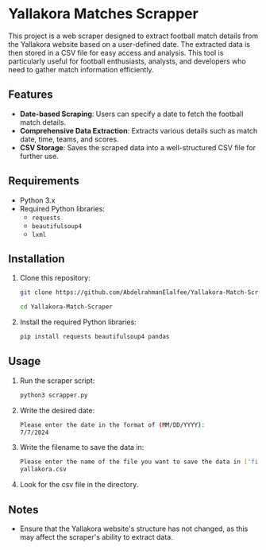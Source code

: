 
# Yallakora Matches Scrapper

This project is a web scraper designed to extract football match details from the Yallakora website based on a user-defined date. The extracted data is then stored in a CSV file for easy access and analysis. This tool is particularly useful for football enthusiasts, analysts, and developers who need to gather match information efficiently.

## Features

- **Date-based Scraping**: Users can specify a date to fetch the football match details.
- **Comprehensive Data Extraction**: Extracts various details such as match date, time, teams, and scores.
- **CSV Storage**: Saves the scraped data into a well-structured CSV file for further use.

## Requirements

- Python 3.x
- Required Python libraries:
  - `requests`
  - `beautifulsoup4`
  - `lxml`

## Installation

1. Clone this repository:

   ```bash
   git clone https://github.com/AbdelrahmanElalfee/Yallakora-Match-Scraper.git
   ```

   ```bash
   cd Yallakora-Match-Scraper
    ```

2. Install the required Python libraries:

    ```bash
    pip install requests beautifulsoup4 pandas
    ```

## Usage

1. Run the scraper script:

    ```bash
    python3 scrapper.py
    ```

2. Write the desired date:

    ```bash
    Please enter the date in the format of (MM/DD/YYYY):
    7/7/2024
    ```

3. Write the filename to save the data in:

    ```bash
    Please enter the name of the file you want to save the data in ['filename.csv']:
    yallakora.csv
    ```

4. Look for the csv file in the directory.

## Notes

- Ensure that the Yallakora website's structure has not changed, as this may affect the scraper's ability to extract data.
